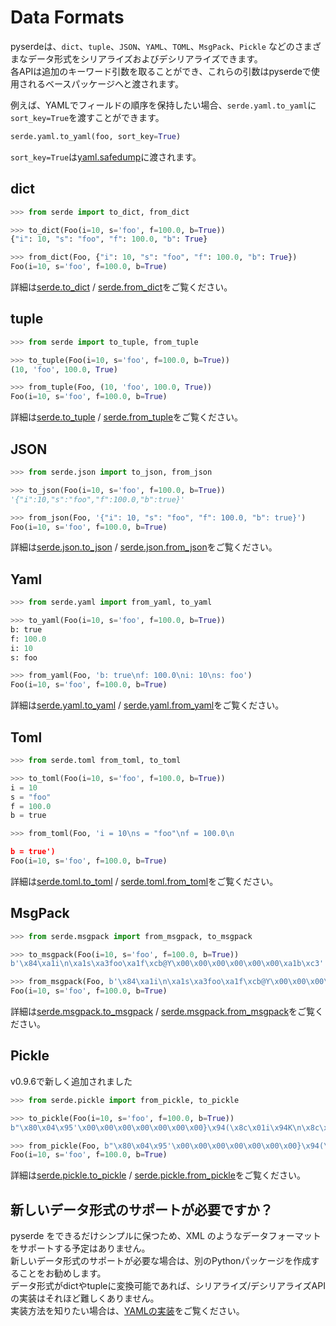 # Data Formats

pyserdeは、`dict`、`tuple`、`JSON`、`YAML`、`TOML`、`MsgPack`、`Pickle` などのさまざまなデータ形式をシリアライズおよびデシリアライズできます。  
各APIは追加のキーワード引数を取ることができ、これらの引数はpyserdeで使用されるベースパッケージへと渡されます。

例えば、YAMLでフィールドの順序を保持したい場合、`serde.yaml.to_yaml`に`sort_key=True`を渡すことができます。

```python
serde.yaml.to_yaml(foo, sort_key=True)
```

`sort_key=True`は[yaml.safedump](https://github.com/yukinarit/pyserde/blob/a9f44d52d109144a4c3bb93965f831e91d13960b/serde/yaml.py#L18)に渡されます。

## dict

```python
>>> from serde import to_dict, from_dict

>>> to_dict(Foo(i=10, s='foo', f=100.0, b=True))
{"i": 10, "s": "foo", "f": 100.0, "b": True}

>>> from_dict(Foo, {"i": 10, "s": "foo", "f": 100.0, "b": True})
Foo(i=10, s='foo', f=100.0, b=True)
```

詳細は[serde.to_dict](https://yukinarit.github.io/pyserde/api/serde/se.html#to_dict) / [serde.from_dict](https://yukinarit.github.io/pyserde/api/serde/de.html#from_dict)をご覧ください。

## tuple

```python
>>> from serde import to_tuple, from_tuple

>>> to_tuple(Foo(i=10, s='foo', f=100.0, b=True))
(10, 'foo', 100.0, True)

>>> from_tuple(Foo, (10, 'foo', 100.0, True))
Foo(i=10, s='foo', f=100.0, b=True)
```

詳細は[serde.to_tuple](https://yukinarit.github.io/pyserde/api/serde/se.html#to_tuple) / [serde.from_tuple](https://yukinarit.github.io/pyserde/api/serde/de.html#from_tuple)をご覧ください。

## JSON

```python
>>> from serde.json import to_json, from_json

>>> to_json(Foo(i=10, s='foo', f=100.0, b=True))
'{"i":10,"s":"foo","f":100.0,"b":true}'

>>> from_json(Foo, '{"i": 10, "s": "foo", "f": 100.0, "b": true}')
Foo(i=10, s='foo', f=100.0, b=True)
```

詳細は[serde.json.to_json](https://yukinarit.github.io/pyserde/api/serde/json.html#to_json) / [serde.json.from_json](https://yukinarit.github.io/pyserde/api/serde/json.html#from_json)をご覧ください。

## Yaml

```python
>>> from serde.yaml import from_yaml, to_yaml

>>> to_yaml(Foo(i=10, s='foo', f=100.0, b=True))
b: true
f: 100.0
i: 10
s: foo

>>> from_yaml(Foo, 'b: true\nf: 100.0\ni: 10\ns: foo')
Foo(i=10, s='foo', f=100.0, b=True)
```

詳細は[serde.yaml.to_yaml](https://yukinarit.github.io/pyserde/api/serde/yaml.html#to_yaml) / [serde.yaml.from_yaml](https://yukinarit.github.io/pyserde/api/serde/yaml.html#from_yaml)をご覧ください。

## Toml

```python
>>> from serde.toml from_toml, to_toml

>>> to_toml(Foo(i=10, s='foo', f=100.0, b=True))
i = 10
s = "foo"
f = 100.0
b = true

>>> from_toml(Foo, 'i = 10\ns = "foo"\nf = 100.0\n

b = true')
Foo(i=10, s='foo', f=100.0, b=True)
```

詳細は[serde.toml.to_toml](https://yukinarit.github.io/pyserde/api/serde/toml.html#to_toml) / [serde.toml.from_toml](https://yukinarit.github.io/pyserde/api/serde/toml.html#from_toml)をご覧ください。

## MsgPack

```python
>>> from serde.msgpack import from_msgpack, to_msgpack

>>> to_msgpack(Foo(i=10, s='foo', f=100.0, b=True))
b'\x84\xa1i\n\xa1s\xa3foo\xa1f\xcb@Y\x00\x00\x00\x00\x00\x00\xa1b\xc3'

>>> from_msgpack(Foo, b'\x84\xa1i\n\xa1s\xa3foo\xa1f\xcb@Y\x00\x00\x00\x00\x00\x00\xa1b\xc3')
Foo(i=10, s='foo', f=100.0, b=True)
```

詳細は[serde.msgpack.to_msgpack](https://yukinarit.github.io/pyserde/api/serde/msgpack.html#to_msgpack) / [serde.msgpack.from_msgpack](https://yukinarit.github.io/pyserde/api/serde/msgpack.html#from_msgpack)をご覧ください。

## Pickle

v0.9.6で新しく追加されました

```python
>>> from serde.pickle import from_pickle, to_pickle

>>> to_pickle(Foo(i=10, s='foo', f=100.0, b=True))
b"\x80\x04\x95'\x00\x00\x00\x00\x00\x00\x00}\x94(\x8c\x01i\x94K\n\x8c\x01s\x94\x8c\x03foo\x94\x8c\x01f\x94G@Y\x00\x00\x00\x00\x00\x00\x8c\x01b\x94\x88u."

>>> from_pickle(Foo, b"\x80\x04\x95'\x00\x00\x00\x00\x00\x00\x00}\x94(\x8c\x01i\x94K\n\x8c\x01s\x94\x8c\x03foo\x94\x8c\x01f\x94G@Y\x00\x00\x00\x00\x00\x00\x8c\x01b\x94\x88u.")
Foo(i=10, s='foo', f=100.0, b=True)
```

詳細は[serde.pickle.to_pickle](https://yukinarit.github.io/pyserde/api/serde/pickle.html#to_pickle) / [serde.pickle.from_pickle](https://yukinarit.github.io/pyserde/api/serde/pickle.html#from_pickle)をご覧ください。

## 新しいデータ形式のサポートが必要ですか？

pyserde をできるだけシンプルに保つため、XML のようなデータフォーマットをサポートする予定はありません。  
新しいデータ形式のサポートが必要な場合は、別のPythonパッケージを作成することをお勧めします。  
データ形式がdictやtupleに変換可能であれば、シリアライズ/デシリアライズAPIの実装はそれほど難しくありません。  
実装方法を知りたい場合は、[YAMLの実装](https://github.com/yukinarit/pyserde/blob/main/serde/yaml.py)をご覧ください。
